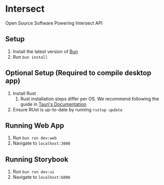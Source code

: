 # Intersect

Open Source Software Powering Intersect API

## Setup

1. Install the latest version of [Bun](https://bun.sh/)
2. Run `bun install`

## Optional Setup (Required to compile desktop app)

1. Install Rust
   1. Rust installation steps differ per OS. We recommend following the guide in
      [Tauri's Documentation](https://tauri.app/v1/guides/getting-started/prerequisites)
2. Ensure RUst is up-to-date by running `rustup update`

## Running Web App

1. Run `bun run dev:web`
2. Navigate to `localhost:3000`

## Running Storybook

1. Run `bun run dev:ui`
2. Navigate to `localhost:6006`
